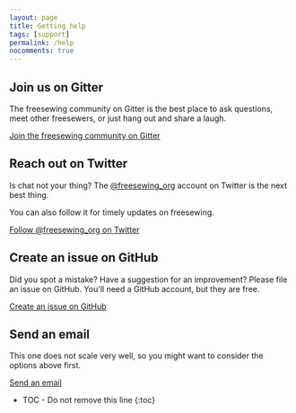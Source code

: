 ```yaml
---
layout: page
title: Getting help
tags: [support]
permalink: /help
nocomments: true
---
```


## Join us on Gitter
The freesewing community on Gitter is the best place to ask questions, 
meet other freesewers, or just hang out and share a laugh.

<a href='https://gitter.im/freesewing/freesewing' class='btn btn-outline-primary'>
    <i class="fa fa-comments" aria-hidden="true"></i> 
    Join the freesewing community on Gitter
</a>

## Reach out on Twitter

Is chat not your thing?
The [@freesewing_org](https://twitter.com/freesewing_org)
account on Twitter is the next best thing. 

You can also follow it for timely updates on freesewing.

<a href='https://twitter.com/intent/follow?screen_name=freesewing_org' class='btn btn-outline-primary'>
    <i class="fa fa-twitter" aria-hidden="true"></i> 
    Follow @freesewing_org on Twitter
</a>

## Create an issue on GitHub

Did you spot a mistake? Have a suggestion for an improvement?
Please file an issue on GitHub. You'll need a GitHub account, but they are free.

<a href='https://github.com/freesewing/freesewing.github.io/issues/new' class='btn btn-outline-primary'>
    <i class="fa fa-github" aria-hidden="true"></i>
    Create an issue on GitHub
</a>

## Send an email

This one does not scale very well, so you might want to consider the options above first.

<a href='mailto:joost@decock.org?subject=Freesewing' class='btn btn-outline-primary'>
    <i class="fa fa-envelope-o" aria-hidden="true"></i>
    Send an email
</a>

* TOC - Do not remove this line
{:toc}

